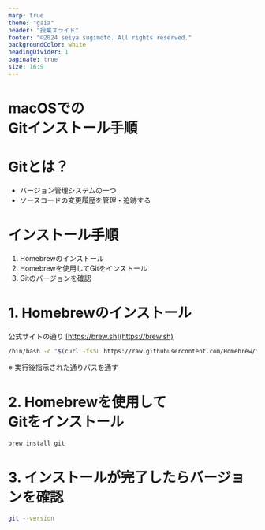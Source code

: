 ```yaml
---
marp: true
theme: "gaia"
header: "授業スライド"
footer: "©2024 seiya sugimoto. All rights reserved."
backgroundColor: white
headingDivider: 1
paginate: true
size: 16:9
---
```


<style scoped>
section.lead h1 {
  text-align: center;
  font-size: 90px;
}
</style>

<!-- _class: lead -->
# macOSでの<br>Gitインストール手順

# Gitとは？

- バージョン管理システムの一つ
- ソースコードの変更履歴を管理・追跡する

# インストール手順

1. Homebrewのインストール
2. Homebrewを使用してGitをインストール
3. Gitのバージョンを確認

# 1. Homebrewのインストール
公式サイトの通り [https://brew.sh](https://brew.sh)

```bash
/bin/bash -c "$(curl -fsSL https://raw.githubusercontent.com/Homebrew/install/HEAD/install.sh)"
```
※ 実行後指示された通りパスを通す

# 2. Homebrewを使用して<br>Gitをインストール

```bash
brew install git
```

# 3. インストールが完了したらバージョンを確認

```bash
git --version
```

